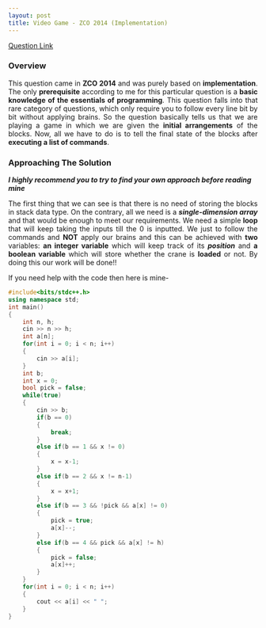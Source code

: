 ```yaml
---
layout: post
title: Video Game - ZCO 2014 (Implementation)
---
```


[Question Link](https://www.codechef.com/ZCOPRAC/problems/ZCO14001)

### Overview

<div style="text-align: justify">
	This question came in <b>ZCO 2014</b> and was purely based on <b>implementation</b>. The only <b>prerequisite</b> according to me for this particular question is a <b>basic knowledge of the essentials of programming</b>. This question falls into that rare category of questions, which only require you to follow every line bit by bit without applying brains. So the question basically tells us that we are playing a game in which we are given the <b>initial arrangements</b> of the blocks. Now, all we have to do is to tell the final state of the blocks after <b>executing a list of commands</b>. 
</div>

### Approaching The Solution

_**I highly recommend you to try to find your own approach before reading mine**_

<div style="text-align: justify">
	The first thing that we can see is that there is no need of storing the blocks in stack data type. On the contrary, all we need is a <b><em>single-dimension array</em></b> and that would be enough to meet our requirements. We need a simple <b>loop</b> that will keep taking the inputs till the 0 is inputted. We just to follow the commands and <b>NOT</b> apply our brains and this can be achieved with <b>two</b> variables: <b>an integer variable</b> which will keep track of its <b><em>position</em></b> and <b>a boolean variable</b> which will store whether the crane is <b>loaded</b> or not. By doing this our work will be done!!
</div>

If you need help with the code then here is mine-

```cpp
#include<bits/stdc++.h>
using namespace std;
int main()
{
	int n, h;
	cin >> n >> h;
	int a[n];
	for(int i = 0; i < n; i++)
	{
		cin >> a[i];
	}
	int b;
	int x = 0;
	bool pick = false;
	while(true)
	{
		cin >> b;
		if(b == 0)
		{
			break;
		}
		else if(b == 1 && x != 0)
		{
			x = x-1;
		}
		else if(b == 2 && x != n-1)
		{
			x = x+1;
		}
		else if(b == 3 && !pick && a[x] != 0)
		{
			pick = true;
			a[x]--;
		}
		else if(b == 4 && pick && a[x] != h)
		{
			pick = false;
			a[x]++;
		}
	}
	for(int i = 0; i < n; i++)
	{
		cout << a[i] << " ";
	}
}
```
